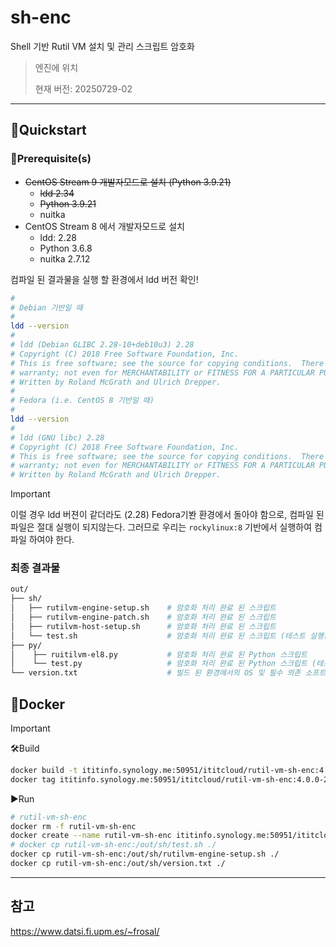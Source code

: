  # sh-enc

Shell 기반 Rutil VM 설치 및 관리 스크립트 암호화

> 엔진에 위치
> 
> 현재 버전: 20250729-02

---

## 🚀Quickstart

### 🧰Prerequisite(s)

- ~~CentOS Stream 9 개발자모드로 설치 (Python 3.9.21)~~
  - ~~ldd 2.34~~ 
  - ~~Python 3.9.21~~
  - nuitka
- CentOS Stream 8 에서 개발자모드로 설치 
  - ldd: 2.28
  - Python 3.6.8
  - nuitka 2.7.12


컴파일 된 결과물을 실행 할 환경에서 ldd 버전 확인!

```sh
#
# Debian 기반일 때
#
ldd --version
# 
# ldd (Debian GLIBC 2.28-10+deb10u3) 2.28
# Copyright (C) 2018 Free Software Foundation, Inc.
# This is free software; see the source for copying conditions.  There is NO
# warranty; not even for MERCHANTABILITY or FITNESS FOR A PARTICULAR PURPOSE.
# Written by Roland McGrath and Ulrich Drepper.
#
# Fedora (i.e. CentOS 8 기반일 때)
#
ldd --version
# 
# ldd (GNU libc) 2.28
# Copyright (C) 2018 Free Software Foundation, Inc.
# This is free software; see the source for copying conditions.  There is NO
# warranty; not even for MERCHANTABILITY or FITNESS FOR A PARTICULAR PURPOSE.
# Written by Roland McGrath and Ulrich Drepper.
```

> [!IMPORTANT]
>
> 이럴 경우 ldd 버젼이 같더라도 (2.28) Fedora기봔 환경에서 돌아야 함으로, 컴파일 된 파일은 절대 실행이 되지않는다.
> 그러므로 우리는 `rockylinux:8` 기반에서 실행하여 컴파일 하여야 한다.

### 최종 결과물

```sh
out/
├── sh/
│   ├── rutilvm-engine-setup.sh    # 암호화 처리 완료 된 스크립트
│   ├── rutilvm-engine-patch.sh    # 암호화 처리 완료 된 스크립트
│   ├── rutilvm-host-setup.sh      # 암호화 처리 완료 된 스크립트
│   └── test.sh                    # 암호화 처리 완료 된 스크립트 (테스트 실행용)
├── py/
│    ├── ruitilvm-el8.py           # 암호화 처리 완료 된 Python 스크립트
│    └── test.py                   # 암호화 처리 완료 된 Python 스크립트 (테스트)
└── version.txt                    # 빌드 된 환경에서의 OS 및 필수 의존 소프트웨어 버젼 정보
```

## 🐳Docker

> [!IMPORTANT]
> 
> 🛠Build
> 
> ```sh
> docker build -t ititinfo.synology.me:50951/ititcloud/rutil-vm-sh-enc:4.0.0-2 .
> docker tag ititinfo.synology.me:50951/ititcloud/rutil-vm-sh-enc:4.0.0-2 ititinfo.synology.me:50951/ititcloud/rutil-vm-sh-enc:latest
> ```
> 
> ▶️Run
> 
> ```sh
> # rutil-vm-sh-enc
> docker rm -f rutil-vm-sh-enc
> docker create --name rutil-vm-sh-enc ititinfo.synology.me:50951/ititcloud/rutil-vm-sh-enc:4.0.0-2
> # docker cp rutil-vm-sh-enc:/out/sh/test.sh ./
> docker cp rutil-vm-sh-enc:/out/sh/rutilvm-engine-setup.sh ./
> docker cp rutil-vm-sh-enc:/out/sh/version.txt ./
> ```

---

## 참고

https://www.datsi.fi.upm.es/~frosal/